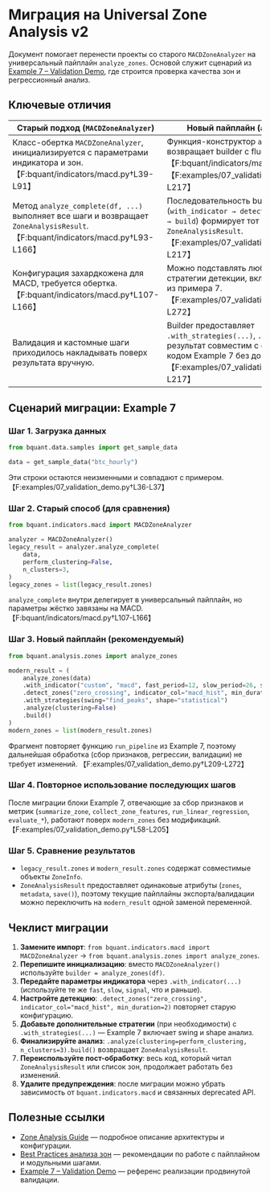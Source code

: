 # Миграция на Universal Zone Analysis v2

Документ помогает перенести проекты со старого `MACDZoneAnalyzer` на универсальный пайплайн `analyze_zones`. Основой служит сценарий из [Example 7 – Validation Demo](../examples/07_validation_demo.py), где строится проверка качества зон и регрессионный анализ.

## Ключевые отличия

| Старый подход (`MACDZoneAnalyzer`) | Новый пайплайн (`analyze_zones`) |
| --- | --- |
| Класс-обертка `MACDZoneAnalyzer`, инициализируется с параметрами индикатора и зон. 【F:bquant/indicators/macd.py†L39-L91】 | Функция-конструктор `analyze_zones(df)` возвращает builder с fluent API. 【F:bquant/indicators/macd.py†L9-L17】【F:examples/07_validation_demo.py†L212-L217】 |
| Метод `analyze_complete(df, ...)` выполняет все шаги и возвращает `ZoneAnalysisResult`. 【F:bquant/indicators/macd.py†L93-L166】 | Последовательность builder-методов (`with_indicator → detect_zones → analyze → build`) формирует тот же `ZoneAnalysisResult`. 【F:examples/07_validation_demo.py†L209-L217】 |
| Конфигурация захардкожена для MACD, требуется обертка. 【F:bquant/indicators/macd.py†L107-L166】 | Можно подставлять любые индикаторы и стратегии детекции, включая комбинации из примера 7. 【F:examples/07_validation_demo.py†L209-L272】 |
| Валидация и кастомные шаги приходилось накладывать поверх результата вручную. | Builder предоставляет `.with_strategies(...)`, `.analyze(...)`, а результат совместим с существующим кодом Example 7 без доработок. 【F:examples/07_validation_demo.py†L213-L217】 |

## Сценарий миграции: Example 7

### Шаг 1. Загрузка данных

```python
from bquant.data.samples import get_sample_data

data = get_sample_data("btc_hourly")
```

Эти строки остаются неизменными и совпадают с примером. 【F:examples/07_validation_demo.py†L36-L37】

### Шаг 2. Старый способ (для сравнения)

```python
from bquant.indicators.macd import MACDZoneAnalyzer

analyzer = MACDZoneAnalyzer()
legacy_result = analyzer.analyze_complete(
    data,
    perform_clustering=False,
    n_clusters=3,
)
legacy_zones = list(legacy_result.zones)
```

`analyze_complete` внутри делегирует в универсальный пайплайн, но параметры жёстко завязаны на MACD. 【F:bquant/indicators/macd.py†L107-L166】

### Шаг 3. Новый пайплайн (рекомендуемый)

```python
from bquant.analysis.zones import analyze_zones

modern_result = (
    analyze_zones(data)
    .with_indicator("custom", "macd", fast_period=12, slow_period=26, signal_period=9)
    .detect_zones("zero_crossing", indicator_col="macd_hist", min_duration=2)
    .with_strategies(swing="find_peaks", shape="statistical")
    .analyze(clustering=False)
    .build()
)
modern_zones = list(modern_result.zones)
```

Фрагмент повторяет функцию `run_pipeline` из Example 7, поэтому дальнейшая обработка (сбор признаков, регрессии, валидации) не требует изменений. 【F:examples/07_validation_demo.py†L209-L272】

### Шаг 4. Повторное использование последующих шагов

После миграции блоки Example 7, отвечающие за сбор признаков и метрик (`summarize_zone`, `collect_zone_features`, `run_linear_regression`, `evaluate_*`), работают поверх `modern_zones` без модификаций. 【F:examples/07_validation_demo.py†L58-L205】

### Шаг 5. Сравнение результатов

- `legacy_result.zones` и `modern_result.zones` содержат совместимые объекты `ZoneInfo`.
- `ZoneAnalysisResult` предоставляет одинаковые атрибуты (`zones`, `metadata`, `save()`), поэтому текущие пайплайны экспорта/валидации можно переключить на `modern_result` одной заменой переменной.

## Чеклист миграции

1. **Замените импорт**: `from bquant.indicators.macd import MACDZoneAnalyzer` → `from bquant.analysis.zones import analyze_zones`.
2. **Перепишите инициализацию**: вместо `MACDZoneAnalyzer()` используйте `builder = analyze_zones(df)`.
3. **Передайте параметры индикатора** через `.with_indicator(...)` (используйте те же `fast`, `slow`, `signal`, что и раньше).
4. **Настройте детекцию**: `.detect_zones("zero_crossing", indicator_col="macd_hist", min_duration=2)` повторяет старую конфигурацию.
5. **Добавьте дополнительные стратегии** (при необходимости) с `.with_strategies(...)` — Example 7 включает swing и shape анализ.
6. **Финализируйте анализ**: `.analyze(clustering=perform_clustering, n_clusters=3).build()` возвращает `ZoneAnalysisResult`.
7. **Переиспользуйте пост-обработку**: весь код, который читал `ZoneAnalysisResult` или список зон, продолжает работать без изменений.
8. **Удалите предупреждения**: после миграции можно убрать зависимость от `bquant.indicators.macd` и связанных deprecated API.

## Полезные ссылки

- [Zone Analysis Guide](user_guide/zone_analysis.md) — подробное описание архитектуры и конфигурации.
- [Best Practices анализа зон](user_guide/best_practices.md) — рекомендации по работе с пайплайном и модульными шагами.
- [Example 7 – Validation Demo](../examples/07_validation_demo.py) — референс реализации продвинутой валидации.
